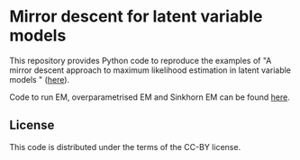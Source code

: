 # Mirror descent for latent variable models

This repository provides Python code to reproduce the examples of "A mirror descent approach to maximum likelihood estimation in latent variable models
"
([here](https://arxiv.org/abs/2501.15896)).

Code to run EM, overparametrised EM and Sinkhorn EM can be found [here](https://github.com/gomena/SinkhornEM_Public).

## License 
This code is distributed under the terms of the CC-BY license.
